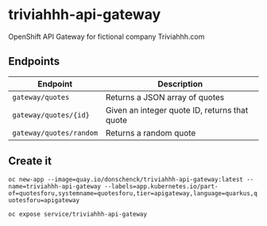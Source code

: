 # triviahhh-api-gateway
OpenShift API Gateway for fictional company Triviahhh.com

## Endpoints
Endpoint | Description 
---|---
`gateway/quotes` | Returns a JSON array of quotes
`gateway/quotes/{id}` | Given an integer quote ID, returns that quote
`gateway/quotes/random` | Returns a random quote


## Create it

`oc new-app --image=quay.io/donschenck/triviahhh-api-gateway:latest --name=triviahhh-api-gateway --labels=app.kubernetes.io/part-of=quotesforu,systemname=quotesforu,tier=apigateway,language=quarkus,quotesforu=apigateway`


`oc expose service/triviahhh-api-gateway`


